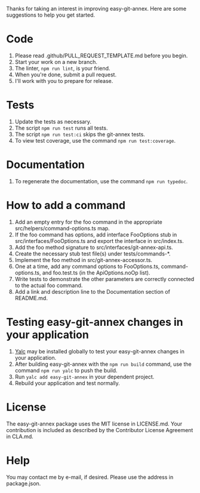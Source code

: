 Thanks for taking an interest in improving easy-git-annex.
Here are some suggestions to help you get started.

# Code

1. Please read .github/PULL_REQUEST_TEMPLATE.md before you begin.
1. Start your work on a new branch.
1. The linter, `npm run lint`, is your friend.
1. When you're done, submit a pull request.
1. I'll work with you to prepare for release.

# Tests

1. Update the tests as necessary.
1. The script `npm run test` runs all tests.
1. The script `npm run test:ci` skips the git-annex tests.
1. To view test coverage, use the command `npm run test:coverage`.

# Documentation

1. To regenerate the documentation, use the command `npm run typedoc`.

# How to add a command

1. Add an empty entry for the foo command in the appropriate src/helpers/command-options.ts map.
1. If the foo command has options, add interface FooOptions stub in src/interfaces/FooOptions.ts and export the interface in src/index.ts.
1. Add the foo method signature to src/interfaces/git-annex-api.ts.
1. Create the necessary stub test file(s) under tests/commands-*.
1. Implement the foo method in src/git-annex-accessor.ts.
1. One at a time, add any command options to FooOptions.ts, command-options.ts, and foo.test.ts (in the ApiOptions.noOp list).
1. Write tests to demonstrate the other parameters are correctly connected to the actual foo command.
1. Add a link and description line to the Documentation section of README.md.

# Testing easy-git-annex changes in your application

1. [Yalc](https://www.npmjs.com/package/yalc) may be installed globally to test your easy-git-annex changes in your application.
1. After building easy-git-annex with the `npm run build` command, use the command `npm run yalc` to push the build.
1. Run `yalc add easy-git-annex` in your dependent project.
1. Rebuild your application and test normally.

# License

The easy-git-annex package uses the MIT license in LICENSE.md.
Your contribution is included as described by the
Contributor License Agreement in CLA.md.

# Help

You may contact me by e-mail, if desired.
Please use the address in package.json.
